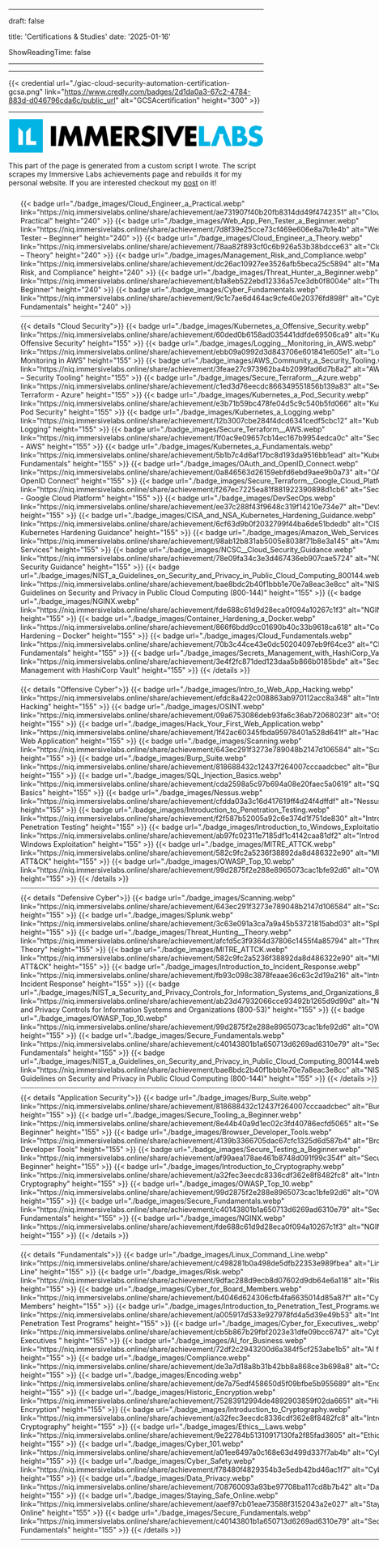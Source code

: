  
---
draft: false

title: 'Certifications & Studies'
date: '2025-01-16'



ShowReadingTime: false

---


<style>
    #program_list {
        width: 800px;
    }

    #program_item {
        width: 100%;
        overflow: hidden;
        float: none;
        padding: 10px 0;
        border-bottom: 1px solid #666;
    }
    #credential {
        padding: inherit;
        margin:auto;
        display: block;
    }
</style>

---

 {{< credential url="./giac-cloud-security-automation-certification-gcsa.png" link="https://www.credly.com/badges/2d1da0a3-67c2-4784-883d-d046796cda6c/public_url" alt="GCSAcertification" height="300" >}} 

---
![Alt](immersive_labs_logo.webp#center)

This part of the page is generated from a custom script I wrote. The script scrapes my Immersive Labs achievements page and rebuilds it for my personal website. If you are interested checkout my [post](https://williamsmale.com/thoughts/tech/coding-convenience-immersive-labs-achievements-scraper/) on it! 


     
 <ul id="program_list"> 
       <li id="program_item"> 
  {{< badge url="./badge_images/Cloud_Engineer_a_Practical.webp" link="https://niq.immersivelabs.online/share/achievement/ae731907f40b20fb8314dd49f4742351" alt="Cloud Engineer – Practical" height="240" >}} 
 {{< badge url="./badge_images/Web_App_Pen_Tester_a_Beginner.webp" link="https://niq.immersivelabs.online/share/achievement/7d8f39e25cce73cf469e606e8a7b1e4b" alt="Web App Pen Tester – Beginner" height="240" >}} 
 {{< badge url="./badge_images/Cloud_Engineer_a_Theory.webp" link="https://niq.immersivelabs.online/share/achievement/78aa82f893cf0c6b926a53b38bdcce63" alt="Cloud Engineer – Theory" height="240" >}} 
{{< badge url="./badge_images/Management_Risk_and_Compliance.webp" link="https://niq.immersivelabs.online/share/achievement/dc26ac10927ee3526afb5beca25c5894" alt="Management, Risk, and Compliance" height="240" >}} 
  {{< badge url="./badge_images/Threat_Hunter_a_Beginner.webp" link="https://niq.immersivelabs.online/share/achievement/b1a8eb522ebd12336a57ce3db0f8004e" alt="Threat Hunter – Beginner" height="240" >}} 
 {{< badge url="./badge_images/Cyber_Fundamentals.webp" link="https://niq.immersivelabs.online/share/achievement/9c1c7ae6d464ac9cfe40e20376fd898f" alt="Cyber Fundamentals" height="240" >}} 
 </li> 

<li id="program_item"> 
{{< details "Cloud Security">}}
{{< badge url="./badge_images/Kubernetes_a_Offensive_Security.webp" link="https://niq.immersivelabs.online/share/achievement/60ded0b6158ad035441ddfde69506ca9" alt="Kubernetes – Offensive Security" height="155" >}} 
{{< badge url="./badge_images/Logging__Monitoring_in_AWS.webp" link="https://niq.immersivelabs.online/share/achievement/ebb09a0992d3d843706e601841e605e1" alt="Logging & Monitoring in AWS" height="155" >}} 
{{< badge url="./badge_images/AWS_Community_a_Security_Tooling.webp" link="https://niq.immersivelabs.online/share/achievement/3feae27c973962ba4b2099fad6d7b8a2" alt="AWS Community – Security Tooling" height="155" >}} 
{{< badge url="./badge_images/Secure_Terraform__Azure.webp" link="https://niq.immersivelabs.online/share/achievement/c1ed3d76eecdc866349551856b139a83" alt="Secure Terraform - Azure" height="155" >}} 
{{< badge url="./badge_images/Kubernetes_a_Pod_Security.webp" link="https://niq.immersivelabs.online/share/achievement/e3b71b59bc478fe04d5c9c540b5fd066" alt="Kubernetes – Pod Security" height="155" >}} 
{{< badge url="./badge_images/Kubernetes_a_Logging.webp" link="https://niq.immersivelabs.online/share/achievement/12b3007cbe284f4dcd6341cedf5cbc12" alt="Kubernetes – Logging" height="155" >}} 
{{< badge url="./badge_images/Secure_Terraform__AWS.webp" link="https://niq.immersivelabs.online/share/achievement/1f0ac9e09657cb14ec167b9954edca0c" alt="Secure Terraform - AWS" height="155" >}} 
{{< badge url="./badge_images/Kubernetes_a_Fundamentals.webp" link="https://niq.immersivelabs.online/share/achievement/5b1b7c4d6af17bc8d193da9516bb1ead" alt="Kubernetes – Fundamentals" height="155" >}} 
{{< badge url="./badge_images/OAuth_and_OpenID_Connect.webp" link="https://niq.immersivelabs.online/share/achievement/0a846563d26159ebfd6ebd9aee9b0a73" alt="OAuth and OpenID Connect" height="155" >}} 
{{< badge url="./badge_images/Secure_Terraform__Google_Cloud_Platform.webp" link="https://niq.immersivelabs.online/share/achievement/f267ec7225ea81f881922390898d1cb6" alt="Secure Terraform - Google Cloud Platform" height="155" >}} 
{{< badge url="./badge_images/DevSecOps.webp" link="https://niq.immersivelabs.online/share/achievement/ee37c288f43f9648c319f14210e734e7" alt="DevSecOps" height="155" >}} 
{{< badge url="./badge_images/CISA_and_NSA_Kubernetes_Hardening_Guidance.webp" link="https://niq.immersivelabs.online/share/achievement/6cf63d9b0f2032799f44ba6de51bdedb" alt="CISA and NSA Kubernetes Hardening Guidance" height="155" >}} 
{{< badge url="./badge_images/Amazon_Web_Services.webp" link="https://niq.immersivelabs.online/share/achievement/98ab12b831ab5005e8038f71b8e3a145" alt="Amazon Web Services" height="155" >}} 
{{< badge url="./badge_images/NCSC__Cloud_Security_Guidance.webp" link="https://niq.immersivelabs.online/share/achievement/78e09fa34c3e3d467436eb907cae5724" alt="NCSC - Cloud Security Guidance" height="155" >}} 
{{< badge url="./badge_images/NIST_a_Guidelines_on_Security_and_Privacy_in_Public_Cloud_Computing_800144.webp" link="https://niq.immersivelabs.online/share/achievement/bae8bdc2b40f1bbb1e70e7a8eac3e8cc" alt="NIST – Guidelines on Security and Privacy in Public Cloud Computing (800-144)" height="155" >}} 
{{< badge url="./badge_images/NGINX.webp" link="https://niq.immersivelabs.online/share/achievement/fde688c61d9d28eca0f094a10267c1f3" alt="NGINX" height="155" >}} 
{{< badge url="./badge_images/Container_Hardening_a_Docker.webp" link="https://niq.immersivelabs.online/share/achievement/866f6bdd9cc01690b40c33b9618ca618" alt="Container Hardening – Docker" height="155" >}} 
{{< badge url="./badge_images/Cloud_Fundamentals.webp" link="https://niq.immersivelabs.online/share/achievement/70b3c44ce43e0dc50204097eb9f64ce3" alt="Cloud Fundamentals" height="155" >}} 
{{< badge url="./badge_images/Secrets_Management_with_HashiCorp_Vault.webp" link="https://niq.immersivelabs.online/share/achievement/3e4f2fc871ded123daa5b866b0185bde" alt="Secrets Management with HashiCorp Vault" height="155" >}}  
{{< /details >}}
</li>


<li id="program_item"> 
{{< details "Offensive Cyber">}}
{{< badge url="./badge_images/Intro_to_Web_App_Hacking.webp" link="https://niq.immersivelabs.online/share/achievement/efdc8a422c008863ab970112acc8a348" alt="Intro to Web App Hacking" height="155" >}} 
{{< badge url="./badge_images/OSINT.webp" link="https://niq.immersivelabs.online/share/achievement/09a6753086deb93fa6c36ab72068023f" alt="OSINT" height="155" >}} 
{{< badge url="./badge_images/Hack_Your_First_Web_Application.webp" link="https://niq.immersivelabs.online/share/achievement/1f42ac60345fbda95978401a528d641f" alt="Hack Your First Web Application" height="155" >}} 
{{< badge url="./badge_images/Scanning.webp" link="https://niq.immersivelabs.online/share/achievement/643ec291f3273e789048b2147d106584" alt="Scanning" height="155" >}} 
{{< badge url="./badge_images/Burp_Suite.webp" link="https://niq.immersivelabs.online/share/achievement/818688432c12437f264007cccaadcbec" alt="Burp Suite" height="155" >}} 
{{< badge url="./badge_images/SQL_Injection_Basics.webp" link="https://niq.immersivelabs.online/share/achievement/cda2598a5c97b694a08e20faec5a0619" alt="SQL Injection Basics" height="155" >}} 
{{< badge url="./badge_images/Nessus.webp" link="https://niq.immersivelabs.online/share/achievement/cfdda03a3c16d417619ff4d24f4dffdf" alt="Nessus" height="155" >}} 
{{< badge url="./badge_images/Introduction_to_Penetration_Testing.webp" link="https://niq.immersivelabs.online/share/achievement/f2f587b52005a92c6e374d1f751de830" alt="Introduction to Penetration Testing" height="155" >}} 
{{< badge url="./badge_images/Introduction_to_Windows_Exploitation.webp" link="https://niq.immersivelabs.online/share/achievement/ab97fc02311e7185df1c4142caa81df2" alt="Introduction to Windows Exploitation" height="155" >}} 
{{< badge url="./badge_images/MITRE_ATTCK.webp" link="https://niq.immersivelabs.online/share/achievement/582c9fc2a5236f38892da8d486322e90" alt="MITRE ATT&CK" height="155" >}} 
{{< badge url="./badge_images/OWASP_Top_10.webp" link="https://niq.immersivelabs.online/share/achievement/99d2875f2e288e8965073cac1bfe92d6" alt="OWASP Top 10" height="155" >}}  
{{< /details >}}
</li>

 <li id="program_item"> 
{{< details "Defensive Cyber">}}
{{< badge url="./badge_images/Scanning.webp" link="https://niq.immersivelabs.online/share/achievement/643ec291f3273e789048b2147d106584" alt="Scanning" height="155" >}} 
{{< badge url="./badge_images/Splunk.webp" link="https://niq.immersivelabs.online/share/achievement/3c63e091a3ca7a9a45b53721815abd03" alt="Splunk" height="155" >}} 
{{< badge url="./badge_images/Threat_Hunting__Theory.webp" link="https://niq.immersivelabs.online/share/achievement/afcfd5c3f9364d37806c1455f4a85794" alt="Threat Hunting - Theory" height="155" >}} 
{{< badge url="./badge_images/MITRE_ATTCK.webp" link="https://niq.immersivelabs.online/share/achievement/582c9fc2a5236f38892da8d486322e90" alt="MITRE ATT&CK" height="155" >}} 
{{< badge url="./badge_images/Introduction_to_Incident_Response.webp" link="https://niq.immersivelabs.online/share/achievement/fb93c098c3878feaae36c63c2d19a216" alt="Introduction to Incident Response" height="155" >}} 
{{< badge url="./badge_images/NIST_a_Security_and_Privacy_Controls_for_Information_Systems_and_Organizations_80053.webp" link="https://niq.immersivelabs.online/share/achievement/ab23d47932066cce93492b1265d9d99d" alt="NIST – Security and Privacy Controls for Information Systems and Organizations (800-53)" height="155" >}} 
{{< badge url="./badge_images/OWASP_Top_10.webp" link="https://niq.immersivelabs.online/share/achievement/99d2875f2e288e8965073cac1bfe92d6" alt="OWASP Top 10" height="155" >}} 
{{< badge url="./badge_images/Secure_Fundamentals.webp" link="https://niq.immersivelabs.online/share/achievement/c40143801b1a650713d6269ad6310e79" alt="Secure Fundamentals" height="155" >}} 
{{< badge url="./badge_images/NIST_a_Guidelines_on_Security_and_Privacy_in_Public_Cloud_Computing_800144.webp" link="https://niq.immersivelabs.online/share/achievement/bae8bdc2b40f1bbb1e70e7a8eac3e8cc" alt="NIST – Guidelines on Security and Privacy in Public Cloud Computing (800-144)" height="155" >}}  
{{< /details >}}
</li>


<li id="program_item">
{{< details "Application Security">}}
{{< badge url="./badge_images/Burp_Suite.webp" link="https://niq.immersivelabs.online/share/achievement/818688432c12437f264007cccaadcbec" alt="Burp Suite" height="155" >}} 
{{< badge url="./badge_images/Secure_Tooling_a_Beginner.webp" link="https://niq.immersivelabs.online/share/achievement/8e44b40a9d1ec02c3fd40786ecfd5065" alt="Secure Tooling – Beginner" height="155" >}} 
{{< badge url="./badge_images/Browser_Developer_Tools.webp" link="https://niq.immersivelabs.online/share/achievement/4139b3366705dac67cfc1325d6d587b4" alt="Browser Developer Tools" height="155" >}} 
{{< badge url="./badge_images/Secure_Testing_a_Beginner.webp" link="https://niq.immersivelabs.online/share/achievement/af99aea178ae461b8748d091f99c354f" alt="Secure Testing – Beginner" height="155" >}} 
{{< badge url="./badge_images/Introduction_to_Cryptography.webp" link="https://niq.immersivelabs.online/share/achievement/a32fec3eecdc8336cdf362e8f8482fc8" alt="Introduction to Cryptography" height="155" >}} 
{{< badge url="./badge_images/OWASP_Top_10.webp" link="https://niq.immersivelabs.online/share/achievement/99d2875f2e288e8965073cac1bfe92d6" alt="OWASP Top 10" height="155" >}} 
{{< badge url="./badge_images/Secure_Fundamentals.webp" link="https://niq.immersivelabs.online/share/achievement/c40143801b1a650713d6269ad6310e79" alt="Secure Fundamentals" height="155" >}} 
{{< badge url="./badge_images/NGINX.webp" link="https://niq.immersivelabs.online/share/achievement/fde688c61d9d28eca0f094a10267c1f3" alt="NGINX" height="155" >}}  
{{< /details >}}
</li>

<li id="program_item">
{{< details "Fundamentals">}} 
{{< badge url="./badge_images/Linux_Command_Line.webp" link="https://niq.immersivelabs.online/share/achievement/c498281b0a498de5dfb22353e989fbea" alt="Linux Command Line" height="155" >}} 
{{< badge url="./badge_images/Risk.webp" link="https://niq.immersivelabs.online/share/achievement/9dfac288d9ecb8d07602d9db64e6a118" alt="Risk" height="155" >}} 
{{< badge url="./badge_images/Cyber_for_Board_Members.webp" link="https://niq.immersivelabs.online/share/achievement/b4046d624306cfb4fa6635014d85a87f" alt="Cyber for Board Members" height="155" >}} 
{{< badge url="./badge_images/Introduction_to_Penetration_Test_Programs.webp" link="https://niq.immersivelabs.online/share/achievement/a005917d533e927978fd4a5d39e49b53" alt="Introduction to Penetration Test Programs" height="155" >}} 
{{< badge url="./badge_images/Cyber_for_Executives_.webp" link="https://niq.immersivelabs.online/share/achievement/cb5b867b29fbf2023e31dfe09bcc6747" alt="Cyber for Executives " height="155" >}} 
{{< badge url="./badge_images/AI_for_Business.webp" link="https://niq.immersivelabs.online/share/achievement/72df2c2943200d6a384f5cf253abe1b5" alt="AI for Business" height="155" >}} 
{{< badge url="./badge_images/Compliance.webp" link="https://niq.immersivelabs.online/share/achievement/de3a7d18a8b31b42bb8a868ce3b698a8" alt="Compliance" height="155" >}} 
{{< badge url="./badge_images/Encoding.webp" link="https://niq.immersivelabs.online/share/achievement/de7a75edf458650d5f09bfbe5b955689" alt="Encoding" height="155" >}} 
{{< badge url="./badge_images/Historic_Encryption.webp" link="https://niq.immersivelabs.online/share/achievement/75283912994de4892903859f02da6651" alt="Historic Encryption" height="155" >}} 
{{< badge url="./badge_images/Introduction_to_Cryptography.webp" link="https://niq.immersivelabs.online/share/achievement/a32fec3eecdc8336cdf362e8f8482fc8" alt="Introduction to Cryptography" height="155" >}} 
{{< badge url="./badge_images/Ethics__Laws.webp" link="https://niq.immersivelabs.online/share/achievement/9e22784b51310917130fa2f85fad3605" alt="Ethics & Laws" height="155" >}} 
{{< badge url="./badge_images/Cyber_101.webp" link="https://niq.immersivelabs.online/share/achievement/a01ee6497a0c168e63d499d337f7ab4b" alt="Cyber 101" height="155" >}} 
{{< badge url="./badge_images/Cyber_Safety.webp" link="https://niq.immersivelabs.online/share/achievement/f78480f4829354b3e5edb42bd46ac1f7" alt="Cyber Safety" height="155" >}} 
{{< badge url="./badge_images/Data_Privacy.webp" link="https://niq.immersivelabs.online/share/achievement/708760093a93be97708ba117cd8b7b42" alt="Data Privacy" height="155" >}} 
{{< badge url="./badge_images/Staying_Safe_Online.webp" link="https://niq.immersivelabs.online/share/achievement/aaef97cb01eae73588f3152043a2e027" alt="Staying Safe Online" height="155" >}} 
{{< badge url="./badge_images/Secure_Fundamentals.webp" link="https://niq.immersivelabs.online/share/achievement/c40143801b1a650713d6269ad6310e79" alt="Secure Fundamentals" height="155" >}}  
{{< /details >}}
</li> 
</ul>